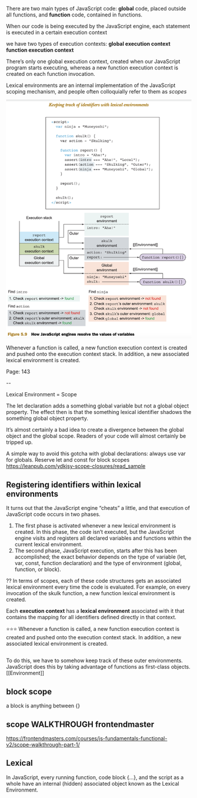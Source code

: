 There are two main types of JavaScript code:
**global** code, placed outside all functions, and
**function** code, contained in functions.

When our code is being executed by the JavaScript engine, each statement is executed in a certain execution context

we have two types of execution contexts:
**global execution context**
**function execution context**

There’s only one global execution context, created when our JavaScript program starts executing,
whereas a new function execution context is created on each function invocation.

Lexical environments are an internal implementation of the JavaScript scoping mechanism, and people often colloquially refer to them as _scopes_

![Lexical Environment](images/lexical.png)

Whenever a function is called, a new function execution context is created and pushed onto the execution context stack. In addition, a new associated lexical environment is created.

Page: 143

--

Lexical Environment = Scope

The let declaration adds a something global variable but not a global object property. The effect then is that the something lexical identifier shadows the something global object property.

It’s almost certainly a bad idea to create a divergence between the global object and the global scope. Readers of your code will almost certainly be tripped up.

A simple way to avoid this gotcha with global declarations: always use var for globals. Reserve let and const for block scopes
https://leanpub.com/ydkjsy-scope-closures/read_sample

## Registering identifiers within lexical environments

It turns out that the JavaScript engine “cheats” a little, and that execution of JavaScript code occurs in two phases.

1. The first phase is activated whenever a new lexical environment is created. In this phase, the code isn’t executed, but the JavaScript engine visits and registers all declared variables and functions within the current lexical environment.
2. The second phase, JavaScript execution, starts after this has been accomplished; the exact behavior depends on the type of variable (let, var, const, function declaration) and the type of environment (global, function, or block).

??
In terms of scopes, each of these code structures gets an associated lexical environment every time the code is evaluated. For example, on every invocation of the skulk function, a new function lexical environment is created.

Each **execution context** has a **lexical environment** associated with it that contains the mapping for all identifiers defined directly in that context.

⭐️⭐️⭐️ Whenever a function is called, a new function execution context is created and pushed onto the execution context stack. In addition, a new associated lexical environment is created.

##

To do this, we have to somehow keep track of these outer environments. JavaScript does this
by taking advantage of functions as first-class objects. [[Environment]]

## block scope

a block is anything between {}

## scope WALKTHROUGH frontendmaster

https://frontendmasters.com/courses/js-fundamentals-functional-v2/scope-walkthrough-part-1/

## Lexical

In JavaScript, every running function, code block {...}, and the script as a whole have an internal (hidden) associated object known as the Lexical Environment.